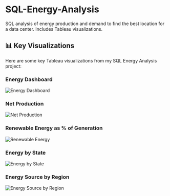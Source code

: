 # SQL-Energy-Analysis
SQL analysis of energy production and demand to find the best location for a data center. Includes Tableau visualizations.

## 📊 Key Visualizations
Here are some key Tableau visualizations from my SQL Energy Analysis project:

### Energy Dashboard  
![Energy Dashboard](Energy-Dashboard.png)

### Net Production  
![Net Production](Net-Production.png)

### Renewable Energy as % of Generation  
![Renewable Energy](Renewable-Energy.png)

### Energy by State  
![Energy by State](Energy-by-State.png)

### Energy Source by Region  
![Energy Source by Region](Energy-Source-by-Region.png)



